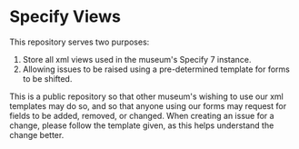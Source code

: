 # Specify Views 
This repository serves two purposes:

1. Store all xml views used in the museum's Specify 7 instance.
2. Allowing issues to be raised using a pre-determined template for forms to be shifted.

This is a public repository so that other museum's wishing to use our xml templates may do so, and so that anyone using our forms may request for fields to be added, removed, or changed. When creating an issue for a change, please follow the template given, as this helps understand the change better.
